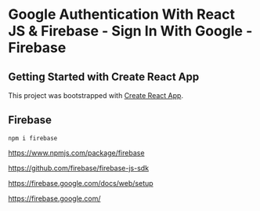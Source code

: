 # Google Authentication With React JS & Firebase - Sign In With Google - Firebase

## Getting Started with Create React App

This project was bootstrapped with [Create React App](https://github.com/facebook/create-react-app).

## Firebase

`npm i firebase`

<https://www.npmjs.com/package/firebase>

<https://github.com/firebase/firebase-js-sdk>

<https://firebase.google.com/docs/web/setup>

<https://firebase.google.com/>
